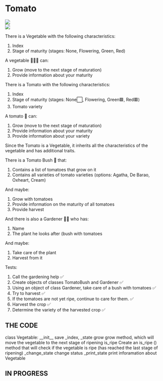 # Tomato
<img src="https://img.shields.io/badge/author-Talerchik%20Aleksey-red"></img> <br>
<img src="https://img.shields.io/badge/updated-02.01.2021-blue"></img>

There is a Vegetable with the following characteristics:
1. Index
2. Stage of maturity (stages: None, Flowering, Green, Red)

A vegetable 🥔🥕🥒 can:
1. Grow (move to the next stage of maturation)
2. Provide information about your maturity

There is a Tomato with the following characteristics:
1. Index
2. Stage of maturity (stages: None⬜, Flowering, Green🟩, Red🟥)
3. Tomato variety

A tomato 🍅 can: 
1. Grow (move to the next stage of maturation)
2. Provide information about your maturity
3. Provide information about your variety

Since the Tomato is a Vegetable, it inherits all the characteristics of the vegetable and has additional traits.

There is a Tomato Bush 🌱 that:
1. Contains a list of tomatoes that grow on it
2. Contains all varieties of tomato varieties (options: Agatha, De Barao, Oxheart, Cream)

And maybe:
1. Grow with tomatoes
2. Provide information on the maturity of all tomatoes
3. Provide harvest

And there is also a Gardener 👨‍🌾 who has:
1. Name
2. The plant he looks after (bush with tomatoes

And maybe:
1. Take care of the plant
2. Harvest from it

Tests:
1. Call the gardening help ✅
2. Create objects of classes TomatoBush and Gardener ✅
3. Using an object of class Gardener, take care of a bush with tomatoes ✅
4. Try to harvest ✅
5. If the tomatoes are not yet ripe, continue to care for them. ✅
6. Harvest the crop ✅
7. Determine the variety of the harvested crop ✅

<H2 style="text-alight:center">THE CODE</h2>
class Vegetable:
	__init__  save _index, _state
	grow grow method, which will move the vegetable to the next stage of ripening
	is_ripe  Create an is_ripe () method that will check if the vegetable is ripe (has reached the last stage of ripening)
	_change_state  change status
	_print_state print inforamation about Vegetable
<H2 style="text-alight:center">IN PROGRESS</h2>
